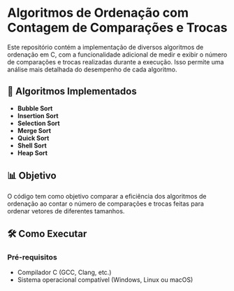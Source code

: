 # Algoritmos de Ordenação com Contagem de Comparações e Trocas

Este repositório contém a implementação de diversos algoritmos de ordenação em C, com a funcionalidade adicional de medir e exibir o número de comparações e trocas realizadas durante a execução. Isso permite uma análise mais detalhada do desempenho de cada algoritmo.

## 📌 Algoritmos Implementados

- **Bubble Sort**
- **Insertion Sort**
- **Selection Sort**
- **Merge Sort**
- **Quick Sort**
- **Shell Sort**
- **Heap Sort**

## 📊 Objetivo

O código tem como objetivo comparar a eficiência dos algoritmos de ordenação ao contar o número de comparações e trocas feitas para ordenar vetores de diferentes tamanhos.

## 🛠️ Como Executar

### Pré-requisitos
- Compilador C (GCC, Clang, etc.)
- Sistema operacional compatível (Windows, Linux ou macOS)
